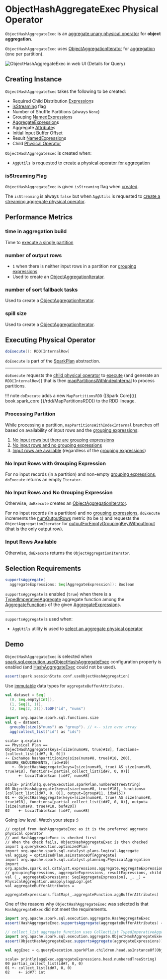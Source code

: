 # ObjectHashAggregateExec Physical Operator

`ObjectHashAggregateExec` is an [aggregate unary physical operator](BaseAggregateExec.md) for **object aggregation**.

`ObjectHashAggregateExec` uses [ObjectAggregationIterator](ObjectAggregationIterator.md) for [aggregation](#doExecute) (one per partition).

![ObjectHashAggregateExec in web UI (Details for Query)](../images/ObjectHashAggregateExec-webui-details-for-query.png)

## Creating Instance

`ObjectHashAggregateExec` takes the following to be created:

* <span id="requiredChildDistributionExpressions"> Required Child Distribution [Expression](../expressions/Expression.md)s
* [isStreaming](#isStreaming) flag
* <span id="numShufflePartitions"> Number of Shuffle Partitions (always `None`)
* <span id="groupingExpressions"> Grouping [NamedExpression](../expressions/NamedExpression.md)s
* <span id="aggregateExpressions"> [AggregateExpression](../expressions/AggregateExpression.md)s
* <span id="aggregateAttributes"> Aggregate [Attribute](../expressions/Attribute.md)s
* <span id="initialInputBufferOffset"> Initial Input Buffer Offset
* <span id="resultExpressions"> Result [NamedExpression](../expressions/NamedExpression.md)s
* <span id="child"> Child [Physical Operator](SparkPlan.md)

`ObjectHashAggregateExec` is created when:

* `AggUtils` is requested to [create a physical operator for aggregation](../AggUtils.md#createAggregate)

### <span id="isStreaming"> isStreaming Flag

`ObjectHashAggregateExec` is given `isStreaming` flag when [created](#creating-instance).

The `isStreaming` is always `false` but when `AggUtils` is requested to [create a streaming aggregate physical operator](../AggUtils.md#createStreamingAggregate).

## <span id="metrics"> Performance Metrics

### <span id="aggTime"> time in aggregation build

Time to [execute a single partition](#doExecute-mapPartitionsWithIndexInternal)

### <span id="numOutputRows"> number of output rows

* `1` when there is neither input rows in a partition nor [grouping expressions](#groupingExpressions)
* Used to create an [ObjectAggregationIterator](ObjectAggregationIterator.md#numOutputRows).

### <span id="numTasksFallBacked"> number of sort fallback tasks

Used to create a [ObjectAggregationIterator](ObjectAggregationIterator.md#numTasksFallBacked).

### <span id="spillSize"> spill size

Used to create a [ObjectAggregationIterator](ObjectAggregationIterator.md#spillSize).

## <span id="doExecute"> Executing Physical Operator

```scala
doExecute(): RDD[InternalRow]
```

`doExecute` is part of the [SparkPlan](SparkPlan.md#doExecute) abstraction.

---

`doExecute` requests the [child physical operator](#child) to [execute](SparkPlan.md#execute) (and generate an `RDD[InternalRow]`) that is then [mapPartitionsWithIndexInternal](#doExecute-mapPartitionsWithIndexInternal) to process partitions.

!!! note
    `doExecute` adds a new `MapPartitionsRDD` ([Spark Core]({{ book.spark_core }}/rdd/MapPartitionsRDD)) to the RDD lineage.

### <span id="doExecute-mapPartitionsWithIndexInternal"> Processing Partition

While processing a partition, `mapPartitionsWithIndexInternal` branches off based on availability of input rows and the [grouping expressions](#groupingExpressions):

1. [No input rows but there are grouping expressions](#doExecute-mapPartitionsWithIndexInternal-no-input-rows-with-grouping-expression)
1. [No input rows and no grouping expressions](#doExecute-mapPartitionsWithIndexInternal-no-input-rows-and-no-grouping-expression)
1. [Input rows are available](#doExecute-mapPartitionsWithIndexInternal-input-rows-available) (regardless of the [grouping expressions](#groupingExpressions))

### <span id="doExecute-mapPartitionsWithIndexInternal-no-input-rows-with-grouping-expression"> No Input Rows with Grouping Expression

For no input records (in a partition) and non-empty [grouping expressions](#groupingExpressions), `doExecute` returns an empty `Iterator`.

### <span id="doExecute-mapPartitionsWithIndexInternal-no-input-rows-and-no-grouping-expression"> No Input Rows and No Grouping Expression

Otherwise, `doExecute` creates an [ObjectAggregationIterator](ObjectAggregationIterator.md).

For no input records (in a partition) and no [grouping expressions](#groupingExpressions), `doExecute` increments the [numOutputRows](#numOutputRows) metric (to be `1`) and requests the `ObjectAggregationIterator` for [outputForEmptyGroupingKeyWithoutInput](ObjectAggregationIterator.md#outputForEmptyGroupingKeyWithoutInput) (that is the only output row).

### <span id="doExecute-mapPartitionsWithIndexInternal-input-rows-available"> Input Rows Available

Otherwise, `doExecute` returns the `ObjectAggregationIterator`.

## <span id="supportsAggregate"> Selection Requirements

```scala
supportsAggregate(
  aggregateExpressions: Seq[AggregateExpression]): Boolean
```

`supportsAggregate` is enabled (`true`) when there is a [TypedImperativeAggregate](../expressions/TypedImperativeAggregate.md) aggregate function among the [AggregateFunction](../expressions/AggregateFunction.md)s of the given [AggregateExpression](../expressions/AggregateExpression.md)s.

---

`supportsAggregate` is used when:

* `AggUtils` utility is used to [select an aggregate physical operator](../AggUtils.md#createAggregate)

## Demo

`ObjectHashAggregateExec` is selected when [spark.sql.execution.useObjectHashAggregateExec](../configuration-properties.md#spark.sql.execution.useObjectHashAggregateExec) configuration property is enabled (and [HashAggregateExec](HashAggregateExec.md) could not be used).

```scala
assert(spark.sessionState.conf.useObjectHashAggregation)
```

Use [immutable](../UnsafeRow.md#isMutable) data types for `aggregateBufferAttributes`.

```scala
val dataset = Seq(
  (0, Seq.empty[Int]),
  (1, Seq(1, 1)),
  (2, Seq(2, 2))).toDF("id", "nums")
```

```scala
import org.apache.spark.sql.functions.size
val q = dataset.
  groupBy(size($"nums") as "group"). // <-- size over array
  agg(collect_list("id") as "ids")
```

```text
scala> q.explain
== Physical Plan ==
ObjectHashAggregate(keys=[size(nums#8, true)#18], functions=[collect_list(id#7, 0, 0)])
+- Exchange hashpartitioning(size(nums#8, true)#18, 200), ENSURE_REQUIREMENTS, [id=#10]
   +- ObjectHashAggregate(keys=[size(nums#8, true) AS size(nums#8, true)#18], functions=[partial_collect_list(id#7, 0, 0)])
      +- LocalTableScan [id#7, nums#8]
```

```text
scala> println(q.queryExecution.sparkPlan.numberedTreeString)
00 ObjectHashAggregate(keys=[size(nums#8, true)#18], functions=[collect_list(id#7, 0, 0)], output=[group#11, ids#15])
01 +- ObjectHashAggregate(keys=[size(nums#8, true) AS size(nums#8, true)#18], functions=[partial_collect_list(id#7, 0, 0)], output=[size(nums#8, true)#18, buf#20])
02    +- LocalTableScan [id#7, nums#8]
```

Going low level. Watch your steps :)

```text
// copied from HashAggregateExec as it is the preferred aggreate physical operator
// and HashAggregateExec is checked first
// When the check fails, ObjectHashAggregateExec is then checked
import q.queryExecution.optimizedPlan
import org.apache.spark.sql.catalyst.plans.logical.Aggregate
val aggLog = optimizedPlan.asInstanceOf[Aggregate]
import org.apache.spark.sql.catalyst.planning.PhysicalAggregation
import org.apache.spark.sql.catalyst.expressions.aggregate.AggregateExpression
// groupingExpressions, aggregateExpressions, resultExpressions, child
val (_, aggregateExpressions: Seq[AggregateExpression], _, _) = PhysicalAggregation.unapply(aggLog).get
val aggregateBufferAttributes =
  aggregateExpressions.flatMap(_.aggregateFunction.aggBufferAttributes)
```

One of the reasons why `ObjectHashAggregateExec` was selected is that `HashAggregateExec` did not meet the requirements.

```scala
import org.apache.spark.sql.execution.aggregate.HashAggregateExec
assert(HashAggregateExec.supportsAggregate(aggregateBufferAttributes) == false)
```

```scala
// collect_list aggregate function uses CollectList TypedImperativeAggregate under the covers
import org.apache.spark.sql.execution.aggregate.ObjectHashAggregateExec
assert(ObjectHashAggregateExec.supportsAggregate(aggregateExpressions))
```

```scala
val aggExec = q.queryExecution.sparkPlan.children.head.asInstanceOf[ObjectHashAggregateExec]
```

```text
scala> println(aggExec.aggregateExpressions.head.numberedTreeString)
00 partial_collect_list(id#7, 0, 0)
01 +- collect_list(id#7, 0, 0)
02    +- id#7: int
```
